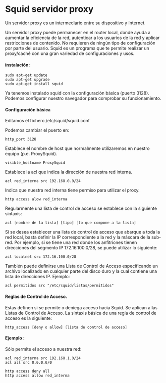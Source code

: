 # Squid servidor proxy
Un servidor proxy es un intermediario entre su dispositivo y Internet.

Un servidor proxy puede permanecer en el router local,  donde ayuda a aumentar la eficiencia de la red, autenticar a los usuarios de la red y aplicar restricciones de contenido. No requieren de ningún tipo de configuración por parte del usuario.
Squid es un programa que te permite realizar un proxy/caché con una gran variedad de configuraciones y usos.
#### instalación:

~~~
sudo apt-get update
sudo apt-get upgrade
sudo apt-get install squid
~~~

Ya tenemos instalado squid con la configuración básica (puerto 3128).
Podemos configurar nuestro navegador para comprobar su funcionamiento. 

#### Configuración básica
Editamos el fichero  /etc/squid/squid.conf


Podemos cambiar el puerto en:

~~~
http_port 3128
~~~

 Establece el nombre de host que normalmente utilizaremos en nuestro equipo (p.e. ProxySquid).

~~~
visible_hostname ProxySquid
~~~

 Establece la acl que indica la dirección de nuestra red interna.

~~~
acl red_interna src 192.168.0.0/24
~~~

Indica que nuestra red interna tiene permiso para utilizar el proxy.

~~~
http access alow red_interna
~~~

Regularmente una lista de control de acceso se establece con la siguiente sintaxis:

~~~
acl [nombre de la lista] [tipo] [lo que compone a la lista]
~~~

Si se desea establecer una lista de control de acceso que abarque a toda la red local, basta definir la IP correspondiente a la red y la máscara de la sub-red. Por ejemplo, si se tiene una red donde los anfitriones tienen direcciones del segmento IP 172.16.100.0/28, se puede utilizar lo siguiente:

~~~
acl localnet src 172.16.100.0/28
~~~

También puede definirse una Lista de Control de Acceso especificando un archivo localizado en cualquier parte del disco duro y la cual contiene una lista de direcciones IP. Ejemplo:

~~~
acl permitidos src "/etc/squid/listas/permitidos"
~~~

#### Reglas de Control de Acceso.
Estas definen si se permite o deniega acceso hacia Squid. Se aplican a las Listas de Control de Acceso.
La sintaxis básica de una regla de control de acceso es la siguiente:

~~~
http_access [deny o allow] [lista de control de acceso]
~~~


#### Ejemplo :
Sólo permite el acceso a nuestra red:

~~~
acl red_interna src 192.168.1.0/24
acl all src 0.0.0.0/0

http access deny all
http access allow red_interna 
~~~





